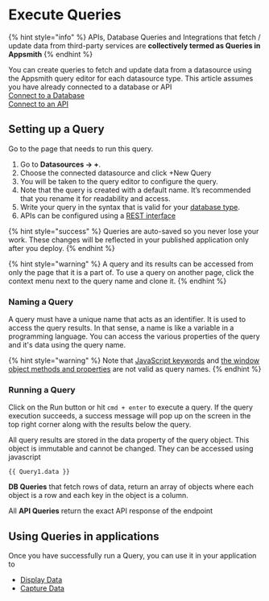 # Execute Queries

{% hint style="info" %}
APIs, Database Queries and Integrations that fetch / update data from third-party services are **collectively termed as Queries in Appsmith**
{% endhint %}

You can create queries to fetch and update data from a datasource using the Appsmith query editor for each datasource type. This article assumes you have already connected to a database or API  
[Connect to a Database](../connecting-to-databases.md)  
[Connect to an API](connect-to-apis.md)

## **Setting up a Query**

Go to the page that needs to run this query.

1. Go to **Datasources → +**.
2. Choose the connected datasource and click +New Query
3. You will be taken to the query editor to configure the query.
4. Note that the query is created with a default name. It’s recommended that you rename it for readability and access.
5. Write your query in the syntax that is valid for your [database type](../connecting-to-databases.md#supported-databases).
6. APIs can be configured using a [REST interface](connect-to-apis.md)

{% hint style="success" %}
Queries are auto-saved so you never lose your work. These changes will be reflected in your published application only after you deploy.
{% endhint %}

{% hint style="warning" %}
A query and its results can be accessed from only the page that it is a part of. To use a query on another page, click the context menu next to the query name and clone it.
{% endhint %}

### **Naming a Query**

A query must have a unique name that acts as an identifier. It is used to access the query results. In that sense, a name is like a variable in a programming language. You can access the various properties of the query and it's data using the query name.

{% hint style="warning" %}
Note that [JavaScript keywords](https://www.w3schools.com/js/js_reserved.asp) and [the window object methods and properties](https://www.w3schools.com/jsref/obj_window.asp) are not valid as query names.
{% endhint %}

### **Running a Query**

Click on the Run button or hit `cmd + enter` to execute a query. If the query execution succeeds, a success message will pop up on the screen in the top right corner along with the results below the query.

All query results are stored in the data property of the query object. This object is immutable and cannot be changed. They can be accessed using javascript

```text
{{ Query1.data }}
```

**DB Queries** that fetch rows of data, return an array of objects where each object is a row and each key in the object is a column.

All **API Queries** return the exact API response of the endpoint

## Using Queries in applications

Once you have successfully run a Query, you can use it in your application to

* [Display Data](../../displaying-data-read/)
* [Capture Data](../../capturing-data-write/)

